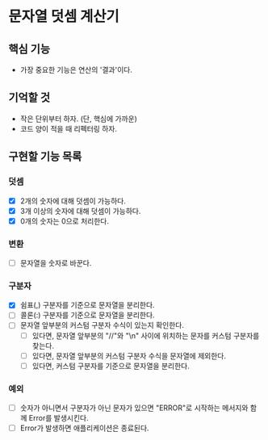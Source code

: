 # 문자열 덧셈 계산기

## 핵심 기능

- 가장 중요한 기능은 연산의 '결과'이다.

## 기억할 것

- 작은 단위부터 하자. (단, 핵심에 가까운)
- 코드 양이 적을 때 리펙터링 하자.

## 구현할 기능 목록

### 덧셈

- [x] 2개의 숫자에 대해 덧셈이 가능하다.
- [x] 3개 이상의 숫자에 대해 덧셈이 가능하다.
- [x] 0개의 숫자는 0으로 처리한다.

### 변환

- [ ] 문자열을 숫자로 바꾼다.

### 구분자

- [x] 쉼표(,) 구분자를 기준으로 문자열을 분리한다.
- [ ] 콜론(:) 구분자를 기준으로 문자열을 분리한다.
- [ ] 문자열 앞부분의 커스텀 구분자 수식이 있는지 확인한다.
  - [ ] 있다면, 문자열 앞부분의 "//"와 "\n" 사이에 위치하는 문자를 커스텀 구분자를 찾는다.
  - [ ] 있다면, 문자열 앞부분의 커스텀 구분자 수식을 문자열에 제외한다.
  - [ ] 있다면, 커스텀 구분자를 기준으로 문자열을 분리한다.

### 예외

- [ ] 숫자가 아니면서 구분자가 아닌 문자가 있으면 "ERROR"로 시작하는 메서지와 함께 Error를 발생시킨다.
- [ ] Error가 발생하면 애플리케이션은 종료된다.
